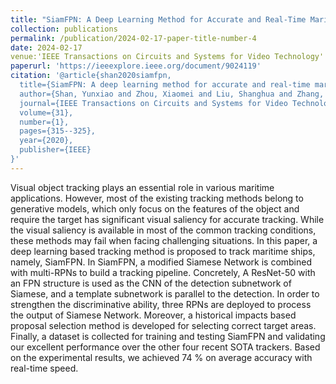 ```yaml
---
title: "SiamFPN: A Deep Learning Method for Accurate and Real-Time Maritime Ship Tracking"
collection: publications
permalink: /publication/2024-02-17-paper-title-number-4
date: 2024-02-17
venue:'IEEE Transactions on Circuits and Systems for Video Technology'
paperurl: 'https://ieeexplore.ieee.org/document/9024119'
citation: '@article{shan2020siamfpn,
  title={SiamFPN: A deep learning method for accurate and real-time maritime ship tracking},
  author={Shan, Yunxiao and Zhou, Xiaomei and Liu, Shanghua and Zhang, Yunfei and Huang, Kai},
  journal={IEEE Transactions on Circuits and Systems for Video Technology},
  volume={31},
  number={1},
  pages={315--325},
  year={2020},
  publisher={IEEE}
}'
---
```


Visual object tracking plays an essential role in various maritime applications. However, most of the existing tracking methods belong to generative models, which only focus on the features of the object and require the target has significant visual saliency for accurate tracking. While the visual saliency is available in most of the common tracking conditions, these methods may fail when facing challenging situations. In this paper, a deep learning based tracking method is proposed to track maritime ships, namely, SiamFPN. In SiamFPN, a modified Siamese Network is combined with multi-RPNs to build a tracking pipeline. Concretely, A ResNet-50 with an FPN structure is used as the CNN of the detection subnetwork of Siamese, and a template subnetwork is parallel to the detection. In order to strengthen the discriminative ability, three RPNs are deployed to process the output of Siamese Network. Moreover, a historical impacts based proposal selection method is developed for selecting correct target areas. Finally, a dataset is collected for training and testing SiamFPN and validating our excellent performance over the other four recent SOTA trackers. Based on the experimental results, we achieved 74 % on average accuracy with real-time speed.
